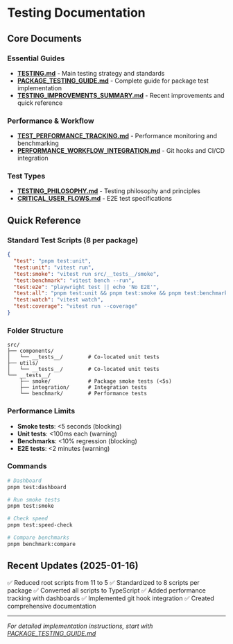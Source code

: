 # Testing Documentation

## Core Documents

### Essential Guides

- **[TESTING.md](./TESTING.md)** - Main testing strategy and standards
- **[PACKAGE_TESTING_GUIDE.md](./PACKAGE_TESTING_GUIDE.md)** - Complete guide for package test implementation
- **[TESTING_IMPROVEMENTS_SUMMARY.md](./TESTING_IMPROVEMENTS_SUMMARY.md)** - Recent improvements and quick reference

### Performance & Workflow

- **[TEST_PERFORMANCE_TRACKING.md](./TEST_PERFORMANCE_TRACKING.md)** - Performance monitoring and benchmarking
- **[PERFORMANCE_WORKFLOW_INTEGRATION.md](./PERFORMANCE_WORKFLOW_INTEGRATION.md)** - Git hooks and CI/CD integration

### Test Types

- **[TESTING_PHILOSOPHY.md](./TESTING_PHILOSOPHY.md)** - Testing philosophy and principles
- **[CRITICAL_USER_FLOWS.md](./CRITICAL_USER_FLOWS.md)** - E2E test specifications

## Quick Reference

### Standard Test Scripts (8 per package)

```json
{
  "test": "pnpm test:unit",
  "test:unit": "vitest run",
  "test:smoke": "vitest run src/__tests__/smoke",
  "test:benchmark": "vitest bench --run",
  "test:e2e": "playwright test || echo 'No E2E'",
  "test:all": "pnpm test:unit && pnpm test:smoke && pnpm test:benchmark",
  "test:watch": "vitest watch",
  "test:coverage": "vitest run --coverage"
}
```

### Folder Structure

```
src/
├── components/
│   └── __tests__/        # Co-located unit tests
├── utils/
│   └── __tests__/        # Co-located unit tests
└── __tests__/
    ├── smoke/            # Package smoke tests (<5s)
    ├── integration/      # Integration tests
    └── benchmark/        # Performance tests
```

### Performance Limits

- **Smoke tests**: <5 seconds (blocking)
- **Unit tests**: <100ms each (warning)
- **Benchmarks**: <10% regression (blocking)
- **E2E tests**: <2 minutes (warning)

### Commands

```bash
# Dashboard
pnpm test:dashboard

# Run smoke tests
pnpm test:smoke

# Check speed
pnpm test:speed-check

# Compare benchmarks
pnpm benchmark:compare
```

## Recent Updates (2025-01-16)

✅ Reduced root scripts from 11 to 5
✅ Standardized to 8 scripts per package
✅ Converted all scripts to TypeScript
✅ Added performance tracking with dashboards
✅ Implemented git hook integration
✅ Created comprehensive documentation

---

_For detailed implementation instructions, start with [PACKAGE_TESTING_GUIDE.md](./PACKAGE_TESTING_GUIDE.md)_
